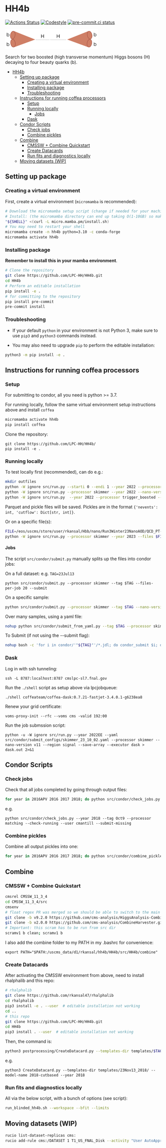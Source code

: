 # HH4b

[![Actions Status][actions-badge]][actions-link]
[![Codestyle](https://img.shields.io/badge/code%20style-black-000000.svg)](https://github.com/psf/black)
[![pre-commit.ci status](https://results.pre-commit.ci/badge/github/LPC-HH/HH4b/main.svg)](https://results.pre-commit.ci/latest/github/LPC-HH/HH4b/main)

<!-- prettier-ignore-start -->
[actions-badge]:            https://github.com/LPC-HH/HH4b/workflows/CI/badge.svg
[actions-link]:             https://github.com/LPC-HH/HH4b/actions
[conda-badge]:              https://img.shields.io/conda/vn/conda-forge/HH4b
[conda-link]:               https://github.com/conda-forge/HH4b-feedstock
[github-discussions-badge]: https://img.shields.io/static/v1?label=Discussions&message=Ask&color=blue&logo=github
[github-discussions-link]:  https://github.com/LPC-HH/HH4b/discussions
[pypi-link]:                https://pypi.org/project/HH4b/
[pypi-platforms]:           https://img.shields.io/pypi/pyversions/HH4b
[pypi-version]:             https://img.shields.io/pypi/v/HH4b
[rtd-badge]:                https://readthedocs.org/projects/HH4b/badge/?version=latest
[rtd-link]:                 https://HH4b.readthedocs.io/en/latest/?badge=latest

<!-- prettier-ignore-end -->

<p align="left">
  <img width="300" src="https://raw.githubusercontent.com/LPC-HH/HH4b/main/figure.png" />
</p>

Search for two boosted (high transverse momentum) Higgs bosons (H) decaying to
four beauty quarks (b).

<!-- The majority of the analysis uses a columnar framework to process input tree-based [NanoAOD](https://twiki.cern.ch/twiki/bin/view/CMSPublic/WorkBookNanoAOD) files using the [coffea](https://coffeateam.github.io/coffea/) and [scikit-hep](https://scikit-hep.org) Python libraries. -->

- [HH4b](#hh4b)
  - [Setting up package](#setting-up-package)
    - [Creating a virtual environment](#creating-a-virtual-environment)
    - [Installing package](#installing-package)
    - [Troubleshooting](#troubleshooting)
  - [Instructions for running coffea processors](#instructions-for-running-coffea-processors)
    - [Setup](#setup)
    - [Running locally](#running-locally)
      - [Jobs](#jobs)
    - [Dask](#dask)
  - [Condor Scripts](#condor-scripts)
    - [Check jobs](#check-jobs)
    - [Combine pickles](#combine-pickles)
  - [Combine](#combine)
    - [CMSSW + Combine Quickstart](#cmssw--combine-quickstart)
    - [Create Datacards](#create-datacards)
    - [Run fits and diagnostics locally](#run-fits-and-diagnostics-locally)
  - [Moving datasets (WIP)](#moving-datasets-wip)

## Setting up package

### Creating a virtual environment

First, create a virtual environment (`micromamba` is recommended):

```bash
# Download the micromamba setup script (change if needed for your machine https://mamba.readthedocs.io/en/latest/installation/micromamba-installation.html)
# Install: (the micromamba directory can end up taking O(1-10GB) so make sure the directory you're using allows that quota)
"${SHELL}" <(curl -L micro.mamba.pm/install.sh)
# You may need to restart your shell
micromamba create -n hh4b python=3.10 -c conda-forge
micromamba activate hh4b
```

### Installing package

**Remember to install this in your mamba environment**.

```bash
# Clone the repository
git clone https://github.com/LPC-HH/HH4b.git
cd HH4b
# Perform an editable installation
pip install -e .
# for committing to the repository
pip install pre-commit
pre-commit install
```

### Troubleshooting

- If your default `python` in your environment is not Python 3, make sure to use
  `pip3` and `python3` commands instead.

- You may also need to upgrade `pip` to perform the editable installation:

```bash
python3 -m pip install -e .
```

## Instructions for running coffea processors

### Setup

For submitting to condor, all you need is python >= 3.7.

For running locally, follow the same virtual environment setup instructions
above and install `coffea`

```bash
micromamba activate hh4b
pip install coffea
```

Clone the repository:

```
git clone https://github.com/LPC-HH/HH4b/
pip install -e .
```

### Running locally

To test locally first (recommended), can do e.g.:

```bash
mkdir outfiles
python -W ignore src/run.py --starti 0 --endi 1 --year 2022 --processor skimmer --samples QCD --subsamples "QCD_PT-470to600"
python -W ignore src/run.py --processor skimmer --year 2022 --nano-version v11_private --samples HH --subsamples GluGlutoHHto4B_kl-1p00_kt-1p00_c2-0p00_TuneCP5_13p6TeV_TSG --starti 0 --endi 1
python -W ignore src/run.py  --year 2022 --processor trigger_boosted --samples Muon --subsamples Run2022C --nano_version v11_private --starti 0 --endi 1
```

Parquet and pickle files will be saved. Pickles are in the format
`{'nevents': int, 'cutflow': Dict[str, int]}`.

Or on a specific file(s):

```bash
FILE=/eos/uscms/store/user/rkansal/Hbb/nano/Run3Winter23NanoAOD/QCD_PT-15to7000_TuneCP5_13p6TeV_pythia8/02c29a77-3e0e-40e0-90a1-0562f54144e9.root
python -W ignore src/run.py --processor skimmer --year 2023 --files $FILE --files-name QCD
```

#### Jobs

The script `src/condor/submit.py` manually splits up the files into condor jobs:

On a full dataset: e.g. `TAG=23Jul13`

```
python src/condor/submit.py --processor skimmer --tag $TAG --files-per-job 20 --submit
```

On a specific sample:

```bash
python src/condor/submit.py --processor skimmer --tag $TAG --nano-version v11_private --samples HH --subsamples GluGlutoHHto4B_kl-1p00_kt-1p00_c2-0p00_TuneCP5_13p6TeV_TSG
```

Over many samples, using a yaml file:

```bash
nohup python src/condor/submit_from_yaml.py --tag $TAG --processor skimmer --save-systematics --submit --yaml src/condor/submit_configs/${YAML}.yaml &> tmp/submitout.txt &
```

To Submit (if not using the --submit flag):

```bash
nohup bash -c 'for i in condor/'"${TAG}"'/*.jdl; do condor_submit $i; done' &> tmp/submitout.txt &
```

### Dask

Log in with ssh tunneling:

```
ssh -L 8787:localhost:8787 cmslpc-sl7.fnal.gov
```

Run the `./shell` script as setup above via lpcjobqueue:

```
./shell coffeateam/coffea-dask:0.7.21-fastjet-3.4.0.1-g6238ea8
```

Renew your grid certificate:

```
voms-proxy-init --rfc --voms cms -valid 192:00
```

Run the job submssion script:

```
python -u -W ignore src/run.py --year 2022EE --yaml src/condor/submit_configs/skimmer_23_10_02.yaml --processor skimmer --nano-version v11 --region signal --save-array --executor dask > dask.out 2>&1
```

## Condor Scripts

### Check jobs

Check that all jobs completed by going through output files:

```bash
for year in 2016APV 2016 2017 2018; do python src/condor/check_jobs.py --tag $TAG --processor trigger (--submit) --year $year; done
```

e.g.

```
python src/condor/check_jobs.py --year 2018 --tag Oct9 --processor matching --check-running --user cmantill --submit-missing
```

### Combine pickles

Combine all output pickles into one:

```bash
for year in 2016APV 2016 2017 2018; do python src/condor/combine_pickles.py --tag $TAG --processor trigger --r --year $year; done
```

## Combine

### CMSSW + Combine Quickstart

```bash
cmsrel CMSSW_11_3_4
cd CMSSW_11_3_4/src
cmsenv
# float regex PR was merged so we should be able to switch to the main branch now:
git clone -b v9.2.0 https://github.com/cms-analysis/HiggsAnalysis-CombinedLimit.git HiggsAnalysis/CombinedLimit
git clone -b v2.0.0 https://github.com/cms-analysis/CombineHarvester.git CombineHarvester
# Important: this scram has to be run from src dir
scramv1 b clean; scramv1 b
```

I also add the combine folder to my PATH in my .bashrc for convenience:

```
export PATH="$PATH:/uscms_data/d1/rkansal/hh4b/HH4b/src/HH4b/combine"
```

### Create Datacards

After activating the CMSSW environment from above, need to install rhalphalib
and this repo:

```bash
# rhalphalib
git clone https://github.com/rkansal47/rhalphalib
cd rhalphalib
pip3 install -e . --user  # editable installation not working
cd ..
# this repo
git clone https://github.com/LPC-HH/HH4b.git
cd HH4b
pip3 install . --user  # editable installation not working
```

Then, the command is:

```bash
python3 postprocessing/CreateDatacard.py --templates-dir templates/$TAG --model-name $TAG
```

e.g.

```
python3 CreateDatacard.py --templates-dir templates/23Nov13_2018/ --model-name 2018-cutbased --year 2018
```

### Run fits and diagnostics locally

All via the below script, with a bunch of options (see script):

```bash
run_blinded_hh4b.sh --workspace --bfit --limits
```

## Moving datasets (WIP)

```bash
rucio list-dataset-replicas cms:
rucio add-rule cms:/DATASET 1 T1_US_FNAL_Disk --activity "User AutoApprove" --lifetime [# of seconds] --ask-approval --comment ''
```
